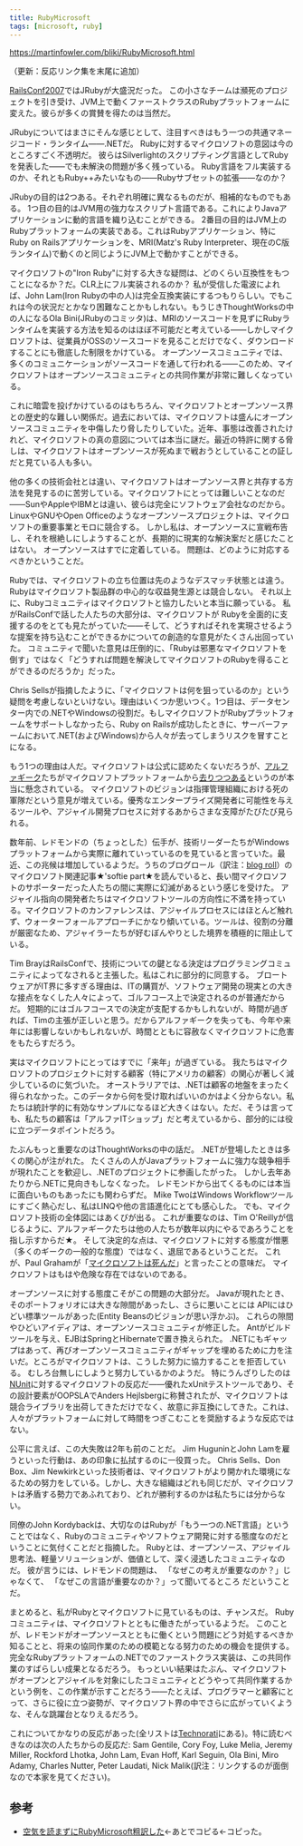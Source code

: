 ```yaml
---
title: RubyMicrosoft
tags: [microsoft, ruby]
---
```


https://martinfowler.com/bliki/RubyMicrosoft.html





（更新：反応リンク集を末尾に追加）



[RailsConf2007](/RailsConf2007)ではJRubyが大盛況だった。
この小さなチームは瀕死のプロジェクトを引き受け、JVM上で動くファーストクラスのRubyプラットフォームに変えた。彼らが多くの賞賛を得たのは当然だ。



JRubyについてはまさにそんな感じとして、注目すべきはもう一つの共通マネージコード・ランタイム——.NETだ。
Rubyに対するマイクロソフトの意図は今のところすごく不透明だ。
彼らはSilverlightのスクリプティング言語としてRubyを発表した——でも未解決の問題が多く残っている。
Ruby言語をフル実装するのか、それともRuby++みたいなもの——Rubyサブセットの拡張——なのか？



JRubyの目的は2つある。それぞれ明確に異なるものだが、相補的なものでもある。
1つ目の目的はJVM用の強力なスクリプト言語である。これによりJavaアプリケーションに動的言語を織り込むことができる。
2番目の目的はJVM上のRubyプラットフォームの実装である。これはRubyアプリケーション、特にRuby on Railsアプリケーションを、MRI(Matz's Ruby Interpreter、現在のC版ランタイム)で動くのと同じようにJVM上で動かすことができる。



マイクロソフトの"Iron Ruby"に対する大きな疑問は、どのくらい互換性をもつことになるか？だ。CLR上にフル実装されるのか？
私が受信した電波によれば、John Lam(Iron Rubyの中の人)は完全互換実装にするつもりらしい。でもこれは今の状況だとかなり困難なことかもしれない。もうじきThoughtWorksの中の人になるOla Bini(JRubyのコミッタ)は、MRIのソースコードを見ずにRubyランタイムを実装する方法を知るのはほぼ不可能だと考えている——しかしマイクロソフトは、従業員がOSSのソースコードを見ることだけでなく、ダウンロードすることにも徹底した制限をかけている。
オープンソースコミュニティでは、多くのコミュニケーションがソースコードを通して行われる——このため、マイクロソフトはオープンソースコミュニティとの共同作業が非常に難しくなっている。



これに暗雲を投げかけているのはもちろん、マイクロソフトとオープンソース界との歴史的な難しい関係だ。過去においては、マイクロソフトは盛んにオープンソースコミュニティを中傷したり脅したりしていた。近年、事態は改善されたけれど、マイクロソフトの真の意図については本当に謎だ。最近の特許に関する脅しは、マイクロソフトはオープンソースが死ぬまで戦おうとしていることの証しだと見ている人も多い。



他の多くの技術会社とは違い、マイクロソフトはオープンソース界と共存する方法を発見するのに苦労している。マイクロソフトにとっては難しいことなのだ——SunやAppleやIBMとは違い、彼らは完全にソフトウェア会社なのだから。
LinuxやGNUやOpen Officeのようなオープンソースプロジェクトは、マイクロソフトの重要事業とモロに競合する。
しかし私は、オープンソースに宣戦布告し、それを根絶しにしようすることが、長期的に現実的な解決案だと感じたことはない。
オープンソースはすでに定着している。
問題は、どのように対応するべきかということだ。



Rubyでは、マイクロソフトの立ち位置は先のようなデスマッチ状態とは違う。
Rubyはマイクロソフト製品群の中心的な収益発生源とは競合しない。
それ以上に、Rubyコミュニティはマイクロソフトと協力したいと本当に願っている。
私がRailsConfで話した人たちの大部分は、マイクロソフトが Rubyを全面的に支援するのをとても見たがっていた——そして、どうすればそれを実現させるような提案を持ち込むことができるかについての創造的な意見がたくさん出回っていた。
コミュニティで聞いた意見は圧倒的に、「Rubyは邪悪なマイクロソフトを倒す」ではなく「どうすれば問題を解決してマイクロソフトのRubyを得ることができるのだろうか」だった。



Chris Sellsが指摘したように、「マイクロソフトは何を狙っているのか」という疑問を考慮しないといけない。理由はいくつか思いつく。1つ目は、データセンター内での.NETやWindowsの役割だ。もしマイクロソフトがRubyプラットフォームをサポートしなかったら、Ruby on Railsが成功したときに、サーバーファームにおいて.NET(およびWindows)から人々が去ってしまうリスクを冒すことになる。



もう1つの理由は人だ。マイクロソフトは公式に認めたくないだろうが、[アルファギーク](/AlphaGeek)たちがマイクロソフトプラットフォームから[去りつつある](http://www.hanselman.com/blog/IsMicrosoftLosingTheAlphaGeeks.aspx)というのが本当に懸念されている。
マイクロソフトのビジョンは指揮管理組織における死の軍隊だという意見が増えている。優秀なエンタープライズ開発者に可能性を与えるツールや、アジャイル開発プロセスに対するあからさまな支障がたびたび見られる。



数年前、レドモンドの（ちょっとした）伝手が、技術リーダーたちがWindowsプラットフォームから実際に離れていっているのを見ていると言っていた。最近、この兆候は増加しているようだ。うちのブログロール（訳注：[blog roll](http://blogs.thoughtworks.com/)）のマイクロソフト関連記事★'softie part★を読んでいると、長い間マイクロソフトのサポーターだった人たちの間に実際に幻滅があるという感じを受けた。
アジャイル指向の開発者たちはマイクロソフトツールの方向性に不満を持っている。マイクロソフトのカンファレンスは、アジャイルプロセスにはほとんど触れず、ウォーターフォールアプローチにかなり傾いている。ツールは、役割の分離が厳密なため、アジャイラーたちが好むぼんやりとした境界を積極的に阻止している。



Tim BrayはRailsConfで、技術についての鍵となる決定はプログラミングコミュニティによってなされると主張した。私はこれに部分的に同意する。
ブロートウェアがIT界に多すぎる理由は、ITの購買が、ソフトウェア開発の現実との大きな接点をなくした人々によって、ゴルフコース上で決定されるのが普通だからだ。
短期的にはゴルフコースでの決定が支配するかもしれないが、時間が過ぎれば、Timの主張が正しいと思う。だからアルファギークを失っても、今年や来年には影響しないかもしれないが、時間とともに容赦なくマイクロソフトに危害をもたらすだろう。



実はマイクロソフトにとってはすでに「来年」が過ぎている。
我たちはマイクロソフトのプロジェクトに対する顧客（特にアメリカの顧客）の関心が著しく減少しているのに気づいた。
オーストラリアでは、.NETは顧客の地盤をまったく得られなかった。このデータから何を受け取ればいいのかはよく分からない。私たちは統計学的に有効なサンプルになるほど大きくはない。ただ、そうは言っても、私たちの顧客は「アルファITショップ」だと考えているから、部分的には役に立つデータポイントだろう。



たぶんもっと重要なのはThoughtWorksの中の話だ。
.NETが登場したときは多くの関心が注がれた。
たくさんの人がJavaプラットフォームに強力な競争相手が現れたことを歓迎し、.NETのプロジェクトに参画したがった。
しかし去年あたりから.NETに見向きもしなくなった。
レドモンドから出てくるものには本当に面白いものもあったにも関わらずだ。
Mike TwoはWindows Workflowツールにすごく熱心だし、私はLINQや他の言語進化にとても感心した。
でも、マイクロソフト技術の全体図にはあくびが出る。
これが重要なのは、Tim O'Reillyが信じるように、アルファギークたちは他の人たちが数年以内にやるであろうことを指し示すからだ★。
そして決定的な点は、マイクロソフトに対する態度が憎悪（多くのギークの一般的な態度）ではなく、退屈であるということだ。
これが、Paul Grahamが「[マイクロソフトは死んだ](http://www.yamdas.org/column/technique/microsoftj.html)」と言ったことの意味だ。
マイクロソフトはもはや危険な存在ではないのである。



オープンソースに対する態度こそがこの問題の大部分だ。
Javaが現れたとき、そのポートフォリオには大きな隙間があったし、さらに悪いことには APIにはひどい標準ツールがあった(Entity Beansのビジョンが思い浮かぶ)。
これらの隙間やひどいアイディアは、オープンソースコミュニティが修正した。
Antがビルドツールを与え、EJBはSpringとHibernateで置き換えられた。
.NETにもギャップはあって、再びオープンソースコミュニティがギャップを埋めるために力を注いだ。ところがマイクロソフトは、こうした努力に協力することを拒否している。
むしろ台無しにしようと努力しているかのようだ。
特にうんざりしたのは[NUnit](http://nunit.com/)に対するマイクロソフトの反応だ——優れたxUnitテストツールであり、その設計要素がOOPSLAでAnders Hejlsbergに称賛されたが、マイクロソフトは競合ライブラリを出荷してきただけでなく、故意に非互換にしてきた。これは、人々がプラットフォームに対して時間をつぎこむことを奨励するような反応ではない。



公平に言えば、この大失敗は2年も前のことだ。
Jim HuguninとJohn Lamを雇うといった行動は、あの印象に払拭するのに一役買った。
Chris Sells、Don Box、Jim Newkirkといった技術者は、マイクロソフトがより開かれた環境になるための努力をしている。しかし、大きな組織はどれも同じだが、マイクロソフトは矛盾する勢力であふれており、どれが勝利するのかは私たちには分からない。



同僚のJohn Kordybackは、大切なのはRubyが「もう一つの.NET言語」ということではなく、Rubyのコミュニティやソフトウェア開発に対する態度なのだということに気付くことだと指摘した。
Rubyとは、オープンソース、アジャイル思考法、軽量ソリューションが、価値として、深く浸透したコミュニティなのだ。
彼が言うには、レドモンドの問題は、
「なぜこの考えが重要なのか？」じゃなくて、
「なぜこの言語が重要なのか？」って聞いてるところ
だということだ。



まとめると、私がRubyとマイクロソフトに見ているものは、チャンスだ。
Rubyコミュニティは、マイクロソフトとともに働きたがっているようだ。
このことが、レドモンドがオープンソースとともに働くという問題にどう対処するべきか知ることと、将来の協同作業のための模範となる努力のための機会を提供する。
完全なRubyプラットフォームの.NETでのファーストクラス実装は、この共同作業のすばらしい成果となるだろう。
もっといい結果はたぶん、マイクロソフトがオープンとアジャイルを対象にしたコミュニティとどうやって共同作業するかという例を、この作業が示すことだろう——たとえば、プログラマーと顧客にとって、さらに役に立つ姿勢が、マイクロソフト界の中でさらに広がっていくような、そんな跳躍台となりえるだろう。



これについてかなりの反応があった(全リストは[Technorati](http://technorati.com/search/https://martinfowler.com/bliki/RubyMicrosoft.html)にある)。特に読むべきなのは次の人たちからの反応だ: Sam Gentile, Cory Foy, Luke Melia, Jeremy Miller, Rockford Lhotka, John Lam, Evan Hoff, Karl Seguin, Ola Bini, Miro Adamy, Charles Nutter, Peter Laudati, Nick Malik(訳注：リンクするのが面倒なので本家を見てください)。

## 参考

* [空気を読まずにRubyMicrosoft粗訳した](http://blog.inomata.lolipop.jp/?eid=662847)←あとでコピる←コピった。
